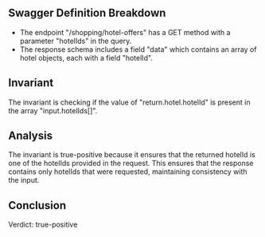## Swagger Definition Breakdown
- The endpoint "/shopping/hotel-offers" has a GET method with a parameter "hotelIds" in the query.
- The response schema includes a field "data" which contains an array of hotel objects, each with a field "hotelId".

## Invariant
The invariant is checking if the value of "return.hotel.hotelId" is present in the array "input.hotelIds[]".

## Analysis
The invariant is true-positive because it ensures that the returned hotelId is one of the hotelIds provided in the request. This ensures that the response contains only hotelIds that were requested, maintaining consistency with the input.

## Conclusion
Verdict: true-positive
